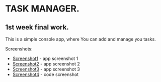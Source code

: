 # TASK MANAGER.

## 1st week final work.

This is a simple console app, where You can add and manage you tasks.

Screenshots:
* [Screenshot1](https://github.com/julas123/Task_Manager_app/blob/master/Warsztat_Juliusz/Warsztat_1_Juliusz/ProgramData/screenshots/screen1.PNG?raw=true) - app screenshot 1
* [Screenshot2](https://github.com/julas123/Task_Manager_app/blob/master/Warsztat_Juliusz/Warsztat_1_Juliusz/ProgramData/screenshots/screen2.PNG?raw=true) - app screenshot 2
* [Screenshot3](https://github.com/julas123/Task_Manager_app/blob/master/Warsztat_Juliusz/Warsztat_1_Juliusz/ProgramData/screenshots/screen3.PNG?raw=true) - app screenshot 3
* [Screenshot4](https://github.com/julas123/Task_Manager_app/blob/master/Warsztat_Juliusz/Warsztat_1_Juliusz/ProgramData/screenshots/code.PNG?raw=true) - code screenshot
